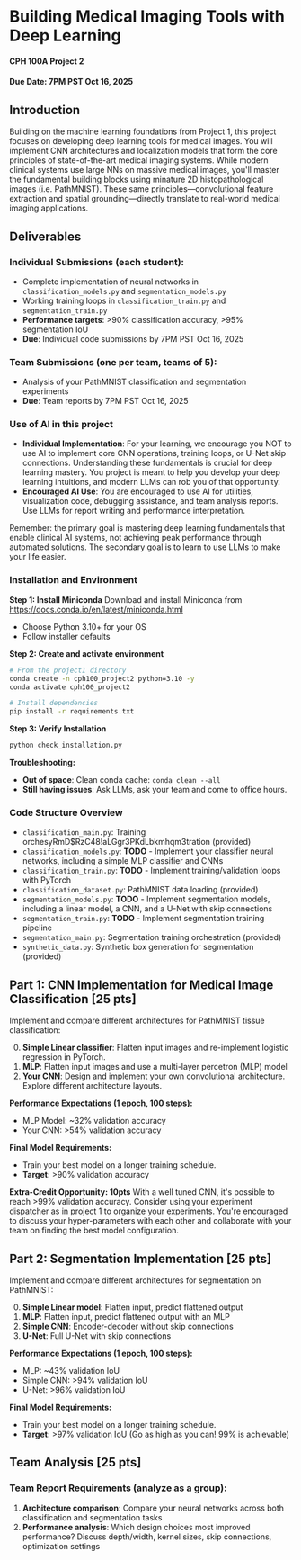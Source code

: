 # Building Medical Imaging Tools with Deep Learning
#### CPH 100A Project 2
#### Due Date: 7PM PST Oct 16, 2025

## Introduction

Building on the machine learning foundations from Project 1, this project focuses on developing deep learning tools for medical images. You will implement CNN architectures and localization models that form the core principles of state-of-the-art medical imaging systems. While modern clinical systems use large NNs on massive medical images, you'll master the fundamental building blocks using minature 2D histopathological images (i.e. PathMNIST). These same principles—convolutional feature extraction and spatial grounding—directly translate to real-world medical imaging applications.

## Deliverables

### Individual Submissions (each student):
- Complete implementation of neural networks in `classification_models.py` and `segmentation_models.py`
- Working training loops in `classification_train.py` and `segmentation_train.py`
- **Performance targets**: >90% classification accuracy, >95% segmentation IoU
- **Due**: Individual code submissions by 7PM PST Oct 16, 2025

### Team Submissions (one per team, teams of 5):
- Analysis of your PathMNIST classification and segmentation experiments
- **Due**: Team reports by 7PM PST Oct 16, 2025

### Use of AI in this project
- **Individual Implementation**: For your learning, we encourage you NOT to use AI to implement core CNN operations, training loops, or U-Net skip connections. Understanding these fundamentals is crucial for deep learning mastery.  You  project is meant to help you develop your deep learning intuitions, and modern LLMs can rob you of that opportunity. 
- **Encouraged AI Use**: You are encouraged to use AI for utilities, visualization code, debugging assistance, and team analysis reports. Use LLMs for report writing and performance interpretation.

Remember: the primary goal is mastering deep learning fundamentals that enable clinical AI systems, not achieving peak performance through automated solutions. The secondary goal is to learn to use LLMs to make your life easier.

### Installation and Environment

**Step 1: Install Miniconda**
Download and install Miniconda from https://docs.conda.io/en/latest/miniconda.html
- Choose Python 3.10+ for your OS
- Follow installer defaults

**Step 2: Create and activate environment**
```bash
# From the project1 directory
conda create -n cph100_project2 python=3.10 -y
conda activate cph100_project2

# Install dependencies
pip install -r requirements.txt
```

**Step 3: Verify Installation**
```bash
python check_installation.py
```


**Troubleshooting:**
- **Out of space**: Clean conda cache: `conda clean --all`
- **Still having issues**: Ask LLMs, ask your team and come to office hours.


### Code Structure Overview
- `classification_main.py`: Training orchesyRmD$RzC48!aLGgr3PKdLbkmhqm3tration (provided)
- `classification_models.py`: **TODO** - Implement your classifier neural networks, including a simple MLP classifier and CNNs
- `classification_train.py`: **TODO** - Implement training/validation loops with PyTorch
- `classification_dataset.py`: PathMNIST data loading (provided)
- `segmentation_models.py`: **TODO** - Implement segmentation models, including a linear model, a CNN, and a U-Net with skip connections
- `segmentation_train.py`: **TODO** - Implement segmentation training pipeline
- `segmentation_main.py`: Segmentation training orchestration (provided)
- `synthetic_data.py`: Synthetic box generation for segmentation (provided)

## Part 1: CNN Implementation for Medical Image Classification [25 pts]

Implement and compare different architectures for PathMNIST tissue classification:

0. **Simple Linear classifier**: Flatten input images and re-implement logistic regression in PyTorch.
1. **MLP**: Flatten input images and use a multi-layer percetron (MLP) model
2. **Your CNN**: Design and implement your own convolutional architecture. Explore different architecture layouts.

**Performance Expectations (1 epoch, 100 steps):**
- MLP Model: ~32% validation accuracy
- Your CNN: >54% validation accuracy

**Final Model Requirements:**
- Train your best model on a longer training schedule. 
- **Target**: >90% validation accuracy

**Extra-Credit Opportunity: 10pts**
With a well tuned CNN, it's possible to reach >99% validation accuracy.
Consider using your experiment dispatcher as in project 1 to organize your experiments. You're encouraged to discuss your hyper-parameters with each other and collaborate with your team on finding the best model configuration.

## Part 2: Segmentation Implementation [25 pts]

Implement and compare different architectures for segmentation on PathMNIST:

0. **Simple Linear model**: Flatten input, predict flattened output
1. **MLP**: Flatten input, predict flattened output with an MLP
2. **Simple CNN**: Encoder-decoder without skip connections  
3. **U-Net**: Full U-Net with skip connections

**Performance Expectations (1 epoch, 100 steps):**
- MLP: ~43% validation IoU
- Simple CNN: >94% validation IoU  
- U-Net: >96% validation IoU

**Final Model Requirements:**
- Train your best model on a longer training schedule. 
- **Target**: >97% validation IoU (Go as high as you can! 99% is achievable)


## Team Analysis [25 pts]

### Team Report Requirements (analyze as a group):

1. **Architecture comparison**: Compare your neural networks across both classification and segmentation tasks
2. **Performance analysis**: Which design choices most improved performance? Discuss depth/width, kernel sizes, skip connections, optimization settings